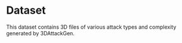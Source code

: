 # Dataset
This dataset contains 3D files of various attack types and complexity generated by 3DAttackGen.
